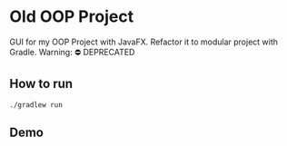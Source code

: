 # Old OOP Project
GUI for my OOP Project with JavaFX. Refactor it to modular project with Gradle. Warning: ⛔️ DEPRECATED
## How to run
```shell script
./gradlew run
``` 
## Demo
